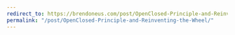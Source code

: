 ```yaml
---
redirect_to: https://brendoneus.com/post/OpenClosed-Principle-and-Reinventing-the-Wheel/
permalink: "/post/OpenClosed-Principle-and-Reinventing-the-Wheel/"
---
```

